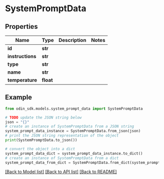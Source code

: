 # SystemPromptData


## Properties

Name | Type | Description | Notes
------------ | ------------- | ------------- | -------------
**id** | **str** |  | 
**instructions** | **str** |  | 
**type** | **str** |  | 
**name** | **str** |  | 
**temperature** | **float** |  | 

## Example

```python
from odin_sdk.models.system_prompt_data import SystemPromptData

# TODO update the JSON string below
json = "{}"
# create an instance of SystemPromptData from a JSON string
system_prompt_data_instance = SystemPromptData.from_json(json)
# print the JSON string representation of the object
print(SystemPromptData.to_json())

# convert the object into a dict
system_prompt_data_dict = system_prompt_data_instance.to_dict()
# create an instance of SystemPromptData from a dict
system_prompt_data_from_dict = SystemPromptData.from_dict(system_prompt_data_dict)
```
[[Back to Model list]](../README.md#documentation-for-models) [[Back to API list]](../README.md#documentation-for-api-endpoints) [[Back to README]](../README.md)


